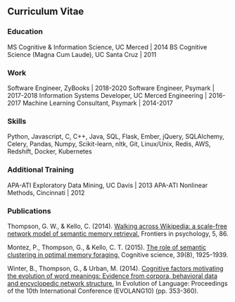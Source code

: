 ## Curriculum Vitae

### Education

MS Cognitive & Information Science, UC Merced            | 2014
BS Cognitive Science (Magna Cum Laude), UC Santa Cruz    | 2011

### Work

Software Engineer, ZyBooks                           | 2018-2020
Software Engineer, Psymark                           | 2017-2018
Information Systems Developer, UC Merced Engineering | 2016-2017
Machine Learning Consultant, Psymark                 | 2014-2017

### Skills

Python, Javascript, C, C++, Java, SQL,
Flask, Ember, jQuery, SQLAlchemy, Celery, Pandas, Numpy,
Scikit-learn, nltk, Git, Linux/Unix, Redis, AWS, Redshift,
Docker, Kubernetes

### Additional Training

APA-ATI Exploratory Data Mining, UC Davis | 2013
APA-ATI Nonlinear Methods, Cincinnati     | 2012

### Publications

Thompson, G. W., & Kello, C. (2014). [Walking across Wikipedia: a scale-free network model of semantic memory retrieval.](https://www.frontiersin.org/articles/10.3389/fpsyg.2014.00086/full) Frontiers in psychology, 5, 86.

Montez, P., Thompson, G., & Kello, C. T. (2015). [The role of semantic clustering in optimal memory foraging.](https://onlinelibrary.wiley.com/doi/full/10.1111/cogs.12249) Cognitive science, 39(8), 1925-1939.

Winter, B., Thompson, G., & Urban, M. (2014). [Cognitive factors motivating the evolution of word meanings: Evidence from corpora, behavioral data and encyclopedic network structure.](https://www.bodo-winter.net/papers/winter_thompson_urban_semantic_change.pdf) In Evolution of Language: Proceedings of the 10th International Conference (EVOLANG10) (pp. 353-360).
